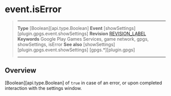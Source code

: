 # event.isError

> --------------------- ------------------------------------------------------------------------------------------
> __Type__              [Boolean][api.type.Boolean]
> __Event__             [showSettings][plugin.gpgs.event.showSettings]
> __Revision__          [REVISION_LABEL](REVISION_URL)
> __Keywords__          Google Play Games Services, game network, gpgs, showSettings, isError
> __See also__          [showSettings][plugin.gpgs.event.showSettings]
>						[gpgs.*][plugin.gpgs]
> --------------------- ------------------------------------------------------------------------------------------

## Overview

[Boolean][api.type.Boolean] of `true` in case of an error, or upon completed interaction with the settings window.